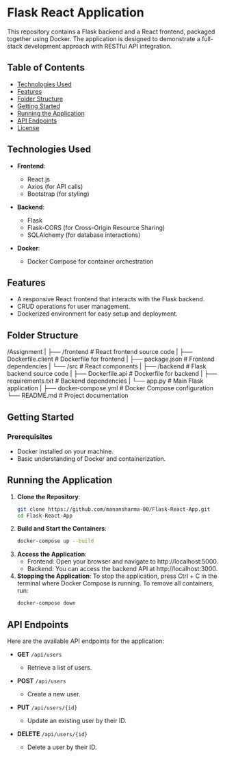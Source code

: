 # Flask React Application

This repository contains a Flask backend and a React frontend, packaged together using Docker. The application is designed to demonstrate a full-stack development approach with RESTful API integration.

## Table of Contents

- [Technologies Used](#technologies-used)
- [Features](#features)
- [Folder Structure](#folder-structure)
- [Getting Started](#getting-started)
- [Running the Application](#running-the-application)
- [API Endpoints](#api-endpoints)
- [License](#license)

## Technologies Used

- **Frontend**: 
  - React.js
  - Axios (for API calls)
  - Bootstrap (for styling)

- **Backend**: 
  - Flask
  - Flask-CORS (for Cross-Origin Resource Sharing)
  - SQLAlchemy (for database interactions)

- **Docker**: 
  - Docker Compose for container orchestration

## Features

- A responsive React frontend that interacts with the Flask backend.
- CRUD operations for user management.
- Dockerized environment for easy setup and deployment.

## Folder Structure
/Assignment | ├── /frontend # React frontend source code | ├── Dockerfile.client # Dockerfile for frontend | ├── package.json # Frontend dependencies | └── /src # React components | ├── /backend # Flask backend source code | ├── Dockerfile.api # Dockerfile for backend | ├── requirements.txt # Backend dependencies | └── app.py # Main Flask application | ├── docker-compose.yml # Docker Compose configuration └── README.md # Project documentation

## Getting Started

### Prerequisites

- Docker installed on your machine.
- Basic understanding of Docker and containerization.

## Running the Application

1. **Clone the Repository**:
   ```bash
   git clone https://github.com/manansharma-00/Flask-React-App.git
   cd Flask-React-App
2. **Build and Start the Containers**:
   ```bash
   docker-compose up --build
3. **Access the Application**:
   - Frontend: Open your browser and navigate to http://localhost:5000.
   - Backend: You can access the backend API at http://localhost:3000.
4. **Stopping the Application**:
   To stop the application, press Ctrl + C in the terminal where Docker Compose is running. To remove all containers, run:
   ```bash
   docker-compose down

## API Endpoints

Here are the available API endpoints for the application:

- **GET** `/api/users` 
  - Retrieve a list of users.

- **POST** `/api/users` 
  - Create a new user. 

- **PUT** `/api/users/{id}` 
  - Update an existing user by their ID. 

- **DELETE** `/api/users/{id}` 
  - Delete a user by their ID.
